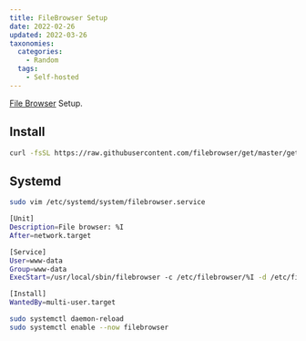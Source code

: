 ```yaml
---
title: FileBrowser Setup
date: 2022-02-26
updated: 2022-03-26
taxonomies:
  categories:
    - Random
  tags:
    - Self-hosted
---
```


[File Browser](https://github.com/filebrowser/filebrowser) Setup.

<!-- more -->

## Install

```bash
curl -fsSL https://raw.githubusercontent.com/filebrowser/get/master/get.sh | bash
```

## Systemd

```bash
sudo vim /etc/systemd/system/filebrowser.service
```

```bash
[Unit]
Description=File browser: %I
After=network.target

[Service]
User=www-data
Group=www-data
ExecStart=/usr/local/sbin/filebrowser -c /etc/filebrowser/%I -d /etc/filebrowser/filebrowser.db

[Install]
WantedBy=multi-user.target
```

```bash
sudo systemctl daemon-reload
sudo systemctl enable --now filebrowser
```
